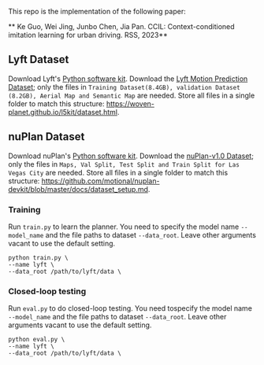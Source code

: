 This repo is the implementation of the following paper:

** Ke Guo, Wei Jing, Junbo Chen, Jia Pan. CCIL: Context-conditioned imitation learning for urban driving. RSS, 2023**

## Lyft Dataset
Download Lyft's [Python software kit](https://github.com/woven-planet/l5kit). 
Download the [Lyft Motion Prediction Dataset](https://level-5.global/download/); only the files in ```Training Dataset(8.4GB), validation Dataset (8.2GB), Aerial Map and Semantic Map``` are needed. 
Store all files in a single folder to match this structure: https://woven-planet.github.io/l5kit/dataset.html.

## nuPlan Dataset
Download nuPlan's [Python software kit](https://github.com/motional/nuplan-devkit). 
Download the [nuPlan-v1.0 Dataset](https://www.nuscenes.org/nuplan#download); only the files in ```Maps, Val Split, Test Split and Train Split for Las Vegas City``` are needed. 
Store all files in a single folder to match this structure: https://github.com/motional/nuplan-devkit/blob/master/docs/dataset_setup.md.

### Training
Run ```train.py``` to learn the planner. You need to specify the model name ```--model_name``` and the file paths to dataset ```--data_root```. Leave other arguments vacant to use the default setting.
```shell
python train.py \
--name lyft \
--data_root /path/to/lyft/data \
```

### Closed-loop testing
Run ```eval.py``` to do closed-loop testing. You need tospecify the model name ```--model_name``` and the file paths to dataset ```--data_root```. Leave other arguments vacant to use the default setting.
```shell
python eval.py \
--name lyft \
--data_root /path/to/lyft/data \
```

